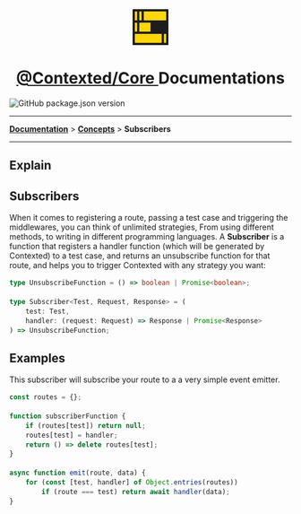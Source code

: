 <div align="center">
    <img alt="Contexted Logo" width="64" src="https://raw.githubusercontent.com/contexted-js/brand/master/dark/main-fill.svg">
    <h1>
		<a href="https://github.com/contexted-js/core">
        	@Contexted/Core
    	</a>
		<span>Documentations</span>
	</h1>
</div>

<img alt="GitHub package.json version" src="https://img.shields.io/github/package-json/v/contexted-js/core">

---

[**Documentation**](../) > [**Concepts**](README.md) > **Subscribers**

---

## Explain

## Subscribers

When it comes to registering a route, passing a test case and triggering the middlewares, you can think of unlimited strategies, From using different methods, to writing in different programming languages. A **Subscriber** is a function that registers a handler function (which will be generated by Contexted) to a test case, and returns an unsubscribe function for that route, and helps you to trigger Contexted with any strategy you want:

```ts
type UnsubscribeFunction = () => boolean | Promise<boolean>;

type Subscriber<Test, Request, Response> = (
	test: Test,
	handler: (request: Request) => Response | Promise<Response>
) => UnsubscribeFunction;
```

## Examples

This subscriber will subscribe your route to a a very simple event emitter.

```ts
const routes = {};

function subscriberFunction {
	if (routes[test]) return null;
	routes[test] = handler;
	return () => delete routes[test];
}

async function emit(route, data) {
	for (const [test, handler] of Object.entries(routes))
		if (route === test) return await handler(data);
}
```
